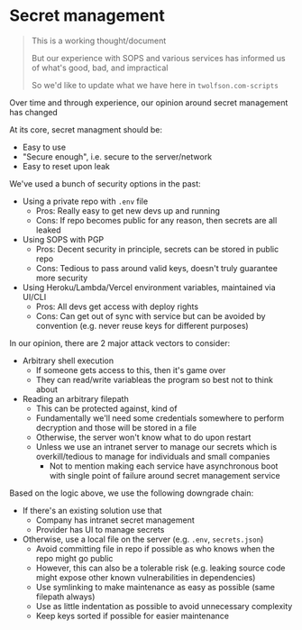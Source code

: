 # Secret management
> This is a working thought/document
>
> But our experience with SOPS and various services has informed us of what's good, bad, and impractical
>
> So we'd like to update what we have here in `twolfson.com-scripts`

Over time and through experience, our opinion around secret management has changed

At its core, secret managment should be:

- Easy to use
- "Secure enough", i.e. secure to the server/network
- Easy to reset upon leak

We've used a bunch of security options in the past:

- Using a private repo with `.env` file
  - Pros: Really easy to get new devs up and running
  - Cons: If repo becomes public for any reason, then secrets are all leaked
- Using SOPS with PGP
  - Pros: Decent security in principle, secrets can be stored in public repo
  - Cons: Tedious to pass around valid keys, doesn't truly guarantee more security
- Using Heroku/Lambda/Vercel environment variables, maintained via UI/CLI
  - Pros: All devs get access with deploy rights
  - Cons: Can get out of sync with service but can be avoided by convention (e.g. never reuse keys for different purposes)

In our opinion, there are 2 major attack vectors to consider:

- Arbitrary shell execution
  - If someone gets access to this, then it's game over
  - They can read/write variableas the program so best not to think about
- Reading an arbitrary filepath
  - This can be protected against, kind of
  - Fundamentally we'll need some credentials somewhere to perform decryption and those will be stored in a file
  - Otherwise, the server won't know what to do upon restart
  - Unless we use an intranet server to manage our secrets which is overkill/tedious to manage for individuals and small companies
    - Not to mention making each service have asynchronous boot with single point of failure around secret management service

Based on the logic above, we use the following downgrade chain:

- If there's an existing solution use that
  - Company has intranet secret management
  - Provider has UI to manage secrets
- Otherwise, use a local file on the server (e.g. `.env`, `secrets.json`)
  - Avoid committing file in repo if possible as who knows when the repo might go public
  - However, this can also be a tolerable risk (e.g. leaking source code might expose other known vulnerabilities in dependencies)
  - Use symlinking to make maintenance as easy as possible (same filepath always)
  - Use as little indentation as possible to avoid unnecessary complexity
  - Keep keys sorted if possible for easier maintenance
